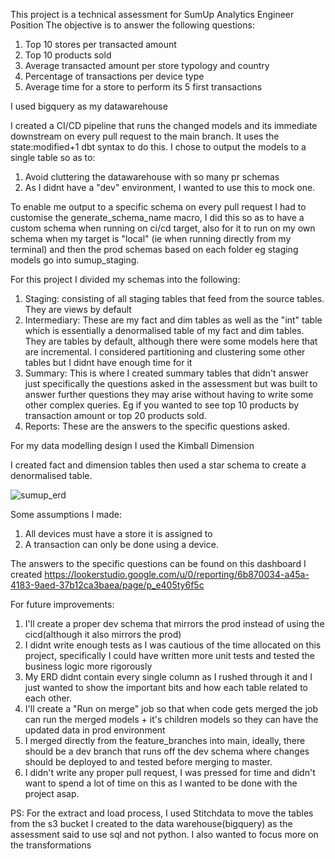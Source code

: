 This project is a technical assessment for SumUp Analytics Engineer Position
The objective is to answer the following questions:
 1. Top 10 stores per transacted amount
 2. Top 10 products sold
 3. Average transacted amount per store typology and country
 4. Percentage of transactions per device type
 5. Average time for a store to perform its 5 first transactions

I used bigquery as my datawarehouse

I created a CI/CD pipeline that runs the changed models and its immediate downstream on every pull request to the main branch. It uses the state:modified+1 dbt syntax to do this. I chose to output the models to a single table so as to:
 1. Avoid cluttering the datawarehouse with so many pr schemas
 2. As I didnt have a "dev" environment, I wanted to use this to mock one. 

To enable me output to a specific schema on every pull request I had to customise the generate_schema_name macro, I did this so as to have a custom schema when running on ci/cd target, also for it to run on my own schema when my target is "local" (ie when running directly from my terminal) and then the prod schemas based on each folder eg staging models go into sumup_staging. 

For this project I divided my schemas into the following:
1. Staging: consisting of all staging tables that feed from the source tables. They are views by default
2. Intermediary: These are my fact and dim tables as well as the "int" table which is essentially a denormalised table of my fact and dim tables. They are tables by default, although there were some models here that are incremental. I considered partitioning and clustering some other tables but I didnt have enough time for it 
3. Summary: This is where I created summary tables that didn't answer just specifically the questions asked in the assessment but was built to answer further questions they may arise without having to write some other complex queries. Eg if you wanted to see top 10 products by transaction amount or top 20 products sold.
4. Reports: These are the answers to the specific questions asked. 

For my data modelling design I used the Kimball Dimension

I created fact and dimension tables then used a star schema to create a denormalised table.


![sumup_erd](https://user-images.githubusercontent.com/28759554/233973985-042745e9-4227-4ed3-8bc2-47e7e1104e8f.png)

Some assumptions I made:
1. All devices must have a store it is assigned to
2. A transaction can only be done using a device.


The answers to the specific questions can be found on this dashboard I created https://lookerstudio.google.com/u/0/reporting/6b870034-a45a-4183-9aed-37b12ca3baea/page/p_e405ty6f5c 

For future improvements:
1. I'll create a proper dev schema that mirrors the prod instead of using the cicd(although it also mirrors the prod)
2. I didnt write enough tests as I was cautious of the time allocated on this project, specifically I could have written more unit tests and tested the business logic more rigorously
3. My ERD didnt contain every single column as I rushed through it and I just wanted to show the important bits and how each table related to each other.
4. I'll create a "Run on merge" job so that when code gets merged the job can run the merged models + it's children models so they can have the updated data in prod environment 
5. I merged directly from the feature_branches into main, ideally, there should be a dev branch that runs off the dev schema where changes should be deployed to and tested before merging to master.
6. I didn't write any proper pull request, I was pressed for time and didn't want to spend a lot of time on this as I wanted to be done with the project asap. 

PS: For the extract and load process, I used Stitchdata to move the tables from the s3 bucket I created to the data warehouse(bigquery) as the assessment said to use sql and not python. I also wanted to focus more on the transformations 
